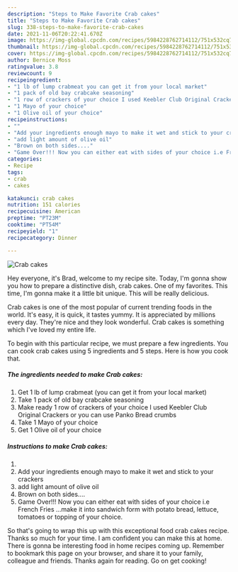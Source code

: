 ```yaml
---
description: "Steps to Make Favorite Crab cakes"
title: "Steps to Make Favorite Crab cakes"
slug: 338-steps-to-make-favorite-crab-cakes
date: 2021-11-06T20:22:41.670Z
image: https://img-global.cpcdn.com/recipes/5984228762714112/751x532cq70/crab-cakes-recipe-main-photo.jpg
thumbnail: https://img-global.cpcdn.com/recipes/5984228762714112/751x532cq70/crab-cakes-recipe-main-photo.jpg
cover: https://img-global.cpcdn.com/recipes/5984228762714112/751x532cq70/crab-cakes-recipe-main-photo.jpg
author: Bernice Moss
ratingvalue: 3.8
reviewcount: 9
recipeingredient:
- "1 lb of lump crabmeat you can get it from your local market"
- "1 pack of old bay crabcake seasoning"
- "1 row of crackers of your choice I used Keebler Club Original Crackers or you can use Panko Bread crumbs"
- "1 Mayo of your choice"
- "1 Olive oil of your choice"
recipeinstructions:
- ""
- "Add your ingredients enough mayo to make it wet and stick to your crackers"
- "add light amount of olive oil"
- "Brown on both sides...."
- "Game Over!!! Now you can either eat with sides of your choice i.e French Fries ...make it into sandwich form with potato bread, lettuce, tomatoes or topping of your choice."
categories:
- Recipe
tags:
- crab
- cakes

katakunci: crab cakes 
nutrition: 151 calories
recipecuisine: American
preptime: "PT23M"
cooktime: "PT54M"
recipeyield: "1"
recipecategory: Dinner

---
```



![Crab cakes](https://img-global.cpcdn.com/recipes/5984228762714112/751x532cq70/crab-cakes-recipe-main-photo.jpg)

Hey everyone, it's Brad, welcome to my recipe site. Today, I'm gonna show you how to prepare a distinctive dish, crab cakes. One of my favorites. This time, I'm gonna make it a little bit unique. This will be really delicious.

Crab cakes is one of the most popular of current trending foods in the world. It's easy, it is quick, it tastes yummy. It is appreciated by millions every day. They're nice and they look wonderful. Crab cakes is something which I've loved my entire life.




To begin with this particular recipe, we must prepare a few ingredients. You can cook crab cakes using 5 ingredients and 5 steps. Here is how you cook that.

<!--inarticleads1-->

##### The ingredients needed to make Crab cakes:

1. Get 1 lb of lump crabmeat (you can get it from your local market)
1. Take 1 pack of old bay crabcake seasoning
1. Make ready 1 row of crackers of your choice I used Keebler Club Original Crackers or you can use Panko Bread crumbs
1. Take 1 Mayo of your choice
1. Get 1 Olive oil of your choice




<!--inarticleads2-->

##### Instructions to make Crab cakes:

1. 
1. Add your ingredients enough mayo to make it wet and stick to your crackers
1. add light amount of olive oil
1. Brown on both sides....
1. Game Over!!! Now you can either eat with sides of your choice i.e French Fries ...make it into sandwich form with potato bread, lettuce, tomatoes or topping of your choice.




So that's going to wrap this up with this exceptional food crab cakes recipe. Thanks so much for your time. I am confident you can make this at home. There is gonna be interesting food in home recipes coming up. Remember to bookmark this page on your browser, and share it to your family, colleague and friends. Thanks again for reading. Go on get cooking!
